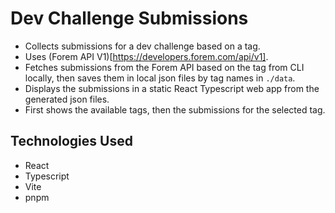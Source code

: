 # Dev Challenge Submissions
- Collects submissions for a dev challenge based on a tag.
- Uses (Forem API V1)[https://developers.forem.com/api/v1].
- Fetches submissions from the Forem API based on the tag from CLI locally, then saves them in local json files by tag names in `./data`.
- Displays the submissions in a static React Typescript web app from the generated json files.
- First shows the available tags, then the submissions for the selected tag.

## Technologies Used
- React
- Typescript
- Vite
- pnpm